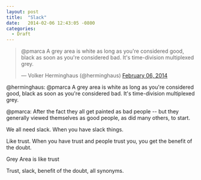 ```yaml
---
layout: post
title:  "Slack"
date:   2014-02-06 12:43:05 -0800
categories:
  - Draft
---
```


<blockquote class="twitter-tweet"><p>@pmarca A grey area is white as long as you're considered good, black as soon as you're considered bad. It's time-division multiplexed grey.</p>&mdash; Volker Herminghaus (@herminghaus) <a href="https://twitter.com/herminghaus/status/431520274727862272">February 06, 2014</a></blockquote>
<script async src="//platform.twitter.com/widgets.js" charset="utf-8"></script>

 @herminghaus: @pmarca A grey area is white as long as you're considered good, black as soon as you're considered bad. It's time-division multiplexed grey. 

 @pmarca:  After the fact they all get painted as bad people -- but they generally viewed themselves as good people, as did many others, to start. 

 We all need slack. When you have slack things. 

 Like trust. When you have trust and people trust you, you get the benefit of the doubt. 

 Grey Area is like trust 

 Trust, slack, benefit of the doubt, all synonyms. 

 
